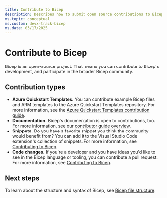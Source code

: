 ```yaml
---
title: Contribute to Bicep
description: Describes how to submit open source contributions to Bicep.
ms.topic: conceptual
ms.custom: devx-track-bicep
ms.date: 03/17/2025
---
```


# Contribute to Bicep

Bicep is an open-source project. That means you can contribute to Bicep's development, and participate in the broader Bicep community.

## Contribution types

- **Azure Quickstart Templates.** You can contribute example Bicep files and ARM templates to the Azure Quickstart Templates repository. For more information, see the [Azure Quickstart Templates contribution guide](https://github.com/Azure/azure-quickstart-templates/blob/master/1-CONTRIBUTION-GUIDE/README.md#contribution-guide).
- **Documentation.** Bicep's documentation is open to contributions, too. For more information, see our [contributor guide overview](/contribute/).
- **Snippets.** Do you have a favorite snippet you think the community would benefit from? You can add it to the Visual Studio Code extension's collection of snippets. For more information, see [Contributing to Bicep](https://github.com/Azure/bicep/blob/main/CONTRIBUTING.md#snippets).
- **Code changes.** If you're a developer and you have ideas you'd like to see in the Bicep language or tooling, you can contribute a pull request. For more information, see [Contributing to Bicep](https://github.com/Azure/bicep/blob/main/CONTRIBUTING.md).

## Next steps

To learn about the structure and syntax of Bicep, see [Bicep file structure](./file.md).

